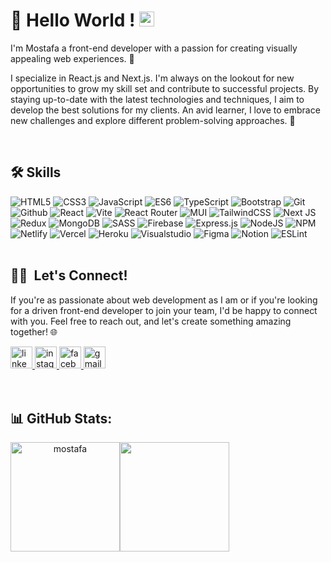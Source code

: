 <!--
- 👋 Hi, I’m @Mostafa Hassan
- 👀 I’m interested in web development
- 📫 How to reach me mostafahasan.dev@gmail.com

<!---
Mostafa-Zewail77/Mostafa-Zewail77 is a ✨ special ✨ repository because its `README.md` (this file) appears on your GitHub profile.
You can click the Preview link to take a look at your changes. -->

<h1>
👋 Hello World !  <img src="https://github.com/TheDudeThatCode/TheDudeThatCode/blob/master/Assets/Earth.gif" width="24px">
</h1>

I'm Mostafa a front-end developer with a passion for creating visually appealing web experiences. 🎨

I specialize in React.js and Next.js. I'm always on the lookout for new opportunities to grow my skill set and contribute to successful projects. By staying up-to-date with the latest technologies and techniques, I aim to develop the best solutions for my clients. An avid learner, I love to embrace new challenges and explore different problem-solving approaches. 🚀
<!-- <a href="https://mostafahassan.vercel.app/"><strong>Visit my personal website </strong></a> -->
<br/>

## 🛠 Skills

![HTML5](https://img.shields.io/badge/html5-%23E34F26.svg?style=for-the-badge&logo=html5&logoColor=white)
![CSS3](https://img.shields.io/badge/css3-%231572B6.svg?style=for-the-badge&logo=css3&logoColor=white)
![JavaScript](https://img.shields.io/badge/javascript-%23323330.svg?style=for-the-badge&logo=javascript&logoColor=%23F7DF1E)
![ES6](https://img.shields.io/badge/ES6-%23F7DF1E.svg?style=for-the-badge&logo=ES6&logoColor=%23323330)
![TypeScript](https://img.shields.io/badge/typescript-%23007ACC.svg?style=for-the-badge&logo=typescript&logoColor=white)
![Bootstrap](https://img.shields.io/badge/bootstrap-%23563D7C.svg?style=for-the-badge&logo=bootstrap&logoColor=white)
![Git](https://img.shields.io/badge/GIT-E44C30?style=for-the-badge&logo=git&logoColor=white)
![Github](https://img.shields.io/badge/GitHub-100000?style=for-the-badge&logo=github&logoColor=white)
![React](https://img.shields.io/badge/react-%2320232a.svg?style=for-the-badge&logo=react&logoColor=%2361DAFB)
![Vite](https://img.shields.io/badge/Vite-B73BFE?style=for-the-badge&logo=vite&logoColor=FFD62E) 
![React Router](https://img.shields.io/badge/React_Router-CA4245?style=for-the-badge&logo=react-router&logoColor=white)
![MUI](https://img.shields.io/badge/MUI-%230081CB.svg?style=for-the-badge&logo=material-ui&logoColor=white) 
<img alt="TailwindCSS" src="https://img.shields.io/badge/tailwindcss-%2338B2AC.svg?style=for-the-badge&logo=tailwind-css&logoColor=white"> 
![Next JS](https://img.shields.io/badge/Next-black?style=for-the-badge&logo=next.js&logoColor=white) 
![Redux](https://img.shields.io/badge/redux-%23593d88.svg?style=for-the-badge&logo=redux&logoColor=white)
![MongoDB](https://img.shields.io/badge/MongoDB-%234ea94b.svg?style=for-the-badge&logo=mongodb&logoColor=white) 
![SASS](https://img.shields.io/badge/SASS-hotpink.svg?style=for-the-badge&logo=SASS&logoColor=white)
![Firebase](https://img.shields.io/badge/firebase-%23039BE5.svg?style=for-the-badge&logo=firebase)
![Express.js](https://img.shields.io/badge/express.js-%23404d59.svg?style=for-the-badge&logo=express&logoColor=%2361DAFB) 
![NodeJS](https://img.shields.io/badge/node.js-6DA55F?style=for-the-badge&logo=node.js&logoColor=white)
![NPM](https://img.shields.io/badge/NPM-%23000000.svg?style=for-the-badge&logo=npm&logoColor=white)
![Netlify](https://img.shields.io/badge/netlify-%23000000.svg?style=for-the-badge&logo=netlify&logoColor=#00C7B7)
![Vercel](https://img.shields.io/badge/vercel-%23000000.svg?style=for-the-badge&logo=vercel&logoColor=white)
![Heroku](https://img.shields.io/badge/heroku-%23430098.svg?style=for-the-badge&logo=heroku&logoColor=white)
![Visualstudio](https://img.shields.io/badge/Visual_Studio_Code-0078D4?style=for-the-badge&logo=visual%20studio%20code&logoColor=white)
![Figma](https://img.shields.io/badge/figma-%23F24E1E.svg?style=for-the-badge&logo=figma&logoColor=white)
![Notion](https://img.shields.io/badge/Notion-%23000000.svg?style=for-the-badge&logo=notion&logoColor=white)
![ESLint](https://img.shields.io/badge/ESLint-4B3263?style=for-the-badge&logo=eslint&logoColor=white)
<br/>
<br/>
 ## 🤝🏻 &nbsp;Let's Connect!
If you're as passionate about web development as I am or if you're looking for a driven front-end developer to join your team, I'd be happy to connect with you. Feel free to reach out, and let's create something amazing together! 🌐
<div>
  <a href="https://www.linkedin.com/in/mostafahassan-dev/" target="_blank">
    <img src="https://img.shields.io/static/v1?message=LinkedIn&logo=linkedin&label=&color=0077B5&logoColor=white&labelColor=&style=for-the-badge" height="35" alt="linkedin logo"  />
  </a>
  <a href="https://www.instagram.com/mostafahassan.dev" target="_blank">
    <img src="https://img.shields.io/static/v1?message=Instagram&logo=instagram&label=&color=E4405F&logoColor=white&labelColor=&style=for-the-badge" height="35" alt="instagram logo"  />
  </a>
  <a href="https://www.facebook.com/profile.php?id=100006284646611" target="_blank">
    <img src="https://img.shields.io/static/v1?message=Facebook&logo=facebook&label=&color=1877F2&logoColor=white&labelColor=&style=for-the-badge" height="35" alt="facebook logo"  />
  </a>
  
  <a href="mailto:mostafahasan.dev@gmail.com" target="_blank">
    <img src="https://img.shields.io/static/v1?message=Gmail&logo=gmail&label=&color=D14836&logoColor=white&labelColor=&style=for-the-badge" height="35" alt="gmail logo"  />
  </a>
</div>
<br/>
<br/>
<!--
<div align="center">
  <a href="https://www.credly.com/badges/da409856-f8be-4ff7-ae73-1acd34a5c7c3/public_url">
    <img src="https://github.com/mostafahassan-dev/mostafahassan-dev/assets/104537380/4f6f8d7f-34f0-487e-ac0a-455f14179fc5" alt="Badge 1" width="170" height="170">
  </a>
  <a href="https://www.credly.com/badges/cdb1b6d9-2a4b-46b8-b581-8df9e12397ee/public_url">
    <img src="https://github.com/mostafahassan-dev/mostafahassan-dev/assets/104537380/04e908a5-986d-45f9-9adf-0a0043b53797" 
     alt="cloud-native-devops-agile-nosql-essentials" width="170" height="170">
  </a>
  <a href="https://www.credly.com/badges/dd8dc5d2-5dbd-4c26-913b-75cd1e4efc11/public_url">
    <img src="https://github.com/mostafahassan-dev/mostafahassan-dev/assets/104537380/bc725c30-029f-4e85-885f-b30ee22bedc1" 
     alt="web-development-with-html-css-javascript-essentials" width="170" height="170">
  </a>
  <a href="https://www.credly.com/badges/5af6ae5d-4a9b-4beb-a2f0-f34a5c9c5c57/public_url">
    <img src="https://github.com/mostafahassan-dev/mostafahassan-dev/assets/104537380/2771755b-734d-446b-8212-8ad4dfe591aa" 
     alt="Software Engineering Essentials" width="170" height="170">
  </a>
  <a href="https://www.credly.com/badges/0d5ea9eb-20ed-471a-805a-93f75e0cbf3c/public_url">
    <img src="https://github.com/mostafahassan-dev/mostafahassan-dev/assets/104537380/fa3f54c0-c3cb-45e9-9ab2-ed7ee3d1f6b0" 
     alt="intermediate-front-end-web-development" width="170" height="170">
  </a>
  <a href="https://www.credly.com/badges/6a894718-c1f2-4bff-8c71-065b354b79a5/public_url">
    <img src="https://github.com/mostafahassan-dev/mostafahassan-dev/assets/104537380/00d24b3b-9a0b-43ac-a0c3-6b6f621e5eff" 
     alt="git-and-github" width="170" height="170">
  </a>
  <a href="https://www.credly.com/badges/fcac150f-a697-473c-b241-75eca8bdaecc/public_url">
    <img src="https://github.com/mostafahassan-dev/mostafahassan-dev/assets/104537380/4596f456-25bf-4aad-bbb4-cc1d55098d79" 
     alt="front-end-development-with-react" width="170" height="170">
  </a>
</div>
-->

## 📊 GitHub Stats:

<div align="center" style="display: flex; align-items:center;">
  <img src="https://github-readme-streak-stats.herokuapp.com/?user=mostafahassan-dev&theme=blue-green" alt="mostafa" style="max-width: 100%; height: 175px;" />
  <img src="https://github-readme-stats.vercel.app/api/top-langs/?username=mostafahassan-dev&theme=blue-green" style="max-width: 100%; height: 175px;" />
</div> 




<!--
🔥
<table width="100%"  border="0" cellpadding="0" cellspacing="0">
  <tr>
    <td align="center">
       <img src="https://github-readme-streak-stats.herokuapp.com/?user=mostafahassan-dev&theme=blue-green" alt="mostafa" style="max-width: 100%; height: 175px;" />
       <img src="https://github-readme-stats.vercel.app/api/top-langs/?username=mostafahassan-dev&theme=blue-green" style="max-width: 100%; height: 175px;" />
    </td>
    <td align="center">
      <a href="https://benyou.me">
        <span>&nbsp;&nbsp;&nbsp;&nbsp;&nbsp;&nbsp;&nbsp;</span>
        <span>&nbsp;&nbsp;&nbsp;&nbsp;&nbsp;&nbsp;&nbsp;</span>
        <img src="https://github.com/benyou1969/benyou1969/blob/master/globe.gif?raw=true" />
        <span>&nbsp;&nbsp;&nbsp;&nbsp;&nbsp;&nbsp;&nbsp;&nbsp;</span>
        <span>&nbsp;&nbsp;&nbsp;&nbsp;&nbsp;&nbsp;&nbsp;&nbsp;</span>
        <br>
        <strong>Visit my personal website </strong>
    </td>
  </tr>
</table> 
        
<!---

![Angular](https://img.shields.io/badge/angular-%23DD0031.svg?style=for-the-badge&logo=angular&logoColor=white) 
![Ant-Design](https://img.shields.io/badge/-AntDesign-%230170FE?style=for-the-badge&logo=ant-design&logoColor=white) 
![Chart.js](https://img.shields.io/badge/chart.js-F5788D.svg?style=for-the-badge&logo=chart.js&logoColor=white) 
![Chakra](https://img.shields.io/badge/chakra-%234ED1C5.svg?style=for-the-badge&logo=chakraui&logoColor=white) 
![Expo](https://img.shields.io/badge/expo-1C1E24?style=for-the-badge&logo=expo&logoColor=#D04A37) 
![Flutter](https://img.shields.io/badge/Flutter-%2302569B.svg?style=for-the-badge&logo=Flutter&logoColor=white)
![jQuery](https://img.shields.io/badge/jquery-%230769AD.svg?style=for-the-badge&logo=jquery&logoColor=white)
![React Native](https://img.shields.io/badge/react_native-%2320232a.svg?style=for-the-badge&logo=react&logoColor=%2361DAFB)
![Svelte](https://img.shields.io/badge/svelte-%23f1413d.svg?style=for-the-badge&logo=svelte&logoColor=white) 
![Yarn](https://img.shields.io/badge/yarn-%232C8EBB.svg?style=for-the-badge&logo=yarn&logoColor=white) 
![Java](https://img.shields.io/badge/java-%23ED8B00.svg?style=for-the-badge&logo=java&logoColor=white) 
![Python](https://img.shields.io/badge/python-3670A0?style=for-the-badge&logo=python&logoColor=ffdd54) 
![Dart](https://img.shields.io/badge/dart-%230175C2.svg?style=for-the-badge&logo=dart&logoColor=white) 
![LINUX](https://img.shields.io/badge/Linux-FCC624?style=for-the-badge&logo=linux&logoColor=black)



-->




 
 
